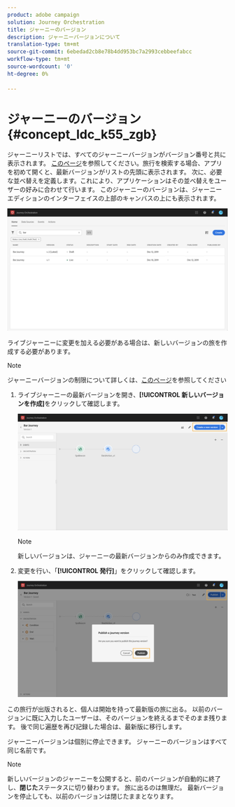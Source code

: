 ```yaml
---
product: adobe campaign
solution: Journey Orchestration
title: ジャーニーのバージョン
description: ジャーニーバージョンについて
translation-type: tm+mt
source-git-commit: 6ebedad2cb8e78b4dd953bc7a2993cebbeefabcc
workflow-type: tm+mt
source-wordcount: '0'
ht-degree: 0%

---
```



# ジャーニーのバージョン{#concept_ldc_k55_zgb}

ジャーニーリストでは、すべてのジャーニーバージョンがバージョン番号と共に表示されます。 [このページ](../building-journeys/using-the-journey-designer.md)を参照してください。旅行を検索する場合、アプリを初めて開くと、最新バージョンがリストの先頭に表示されます。 次に、必要な並べ替えを定義します。これにより、アプリケーションはその並べ替えをユーザーの好みに合わせて行います。 このジャーニーのバージョンは、ジャーニーエディションのインターフェイスの上部のキャンバスの上にも表示されます。

![](../assets/journeyversions1.png)

ライブジャーニーに変更を加える必要がある場合は、新しいバージョンの旅を作成する必要があります。

>[!NOTE]
>
>ジャーニーバージョンの制限について詳しくは、[このページ](../about/limitations.md#journey-versions-limitations)を参照してください

1. ライブジャーニーの最新バージョンを開き、**[!UICONTROL 新しいバージョンを作成]**&#x200B;をクリックして確認します。

   ![](../assets/journeyversions2.png)

   >[!NOTE]
   >
   >新しいバージョンは、ジャーニーの最新バージョンからのみ作成できます。

1. 変更を行い、「**[!UICONTROL 発行]**」をクリックして確認します。

   ![](../assets/journeyversions3.png)

この旅行が出版されると、個人は開始を持って最新版の旅に出る。 以前のバージョンに既に入力したユーザーは、そのバージョンを終えるまでそのまま残ります。 後で同じ遍歴を再び記録した場合は、最新版に移行します。

ジャーニーバージョンは個別に停止できます。 ジャーニーのバージョンはすべて同じ名前です。

>[!NOTE]
>
>新しいバージョンのジャーニーを公開すると、前のバージョンが自動的に終了し、**閉じた**&#x200B;ステータスに切り替わります。 旅に出るのは無理だ。 最新バージョンを停止しても、以前のバージョンは閉じたままとなります。
